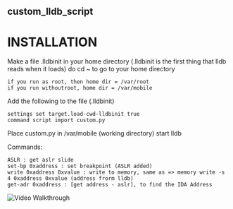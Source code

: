 ## custom_lldb_script

# INSTALLATION

Make a file .lldbinit in your home directory (.lldbinit is the first thing that lldb reads when it loads) do cd ~ to go to your home directory
	
	if you run as root, then home dir = /var/root
	if you run withoutroot, home dir = /var/mobile
	
	
Add the following to the file (.lldbinit) 

	settings set target.load-cwd-lldbinit true
	command script import custom.py
	
	
Place custom.py in /var/mobile (working directory)
start lldb

Commands:
	
	ASLR : get aslr slide
	set-bp 0xaddress : set breakpoint (ASLR added)
	write 0xaddress 0xvalue : write to memory, same as => memory write -s 4 0xaddress 0xvalue (address frorm lldb)
	get-adr 0xaddress : [get address - aslr], to find the IDA Address


<img src='https://media.giphy.com/media/uBn76OHK83u6tuIiMM/giphy.gif' title='Video Walkthrough' width='' alt='Video Walkthrough' />
